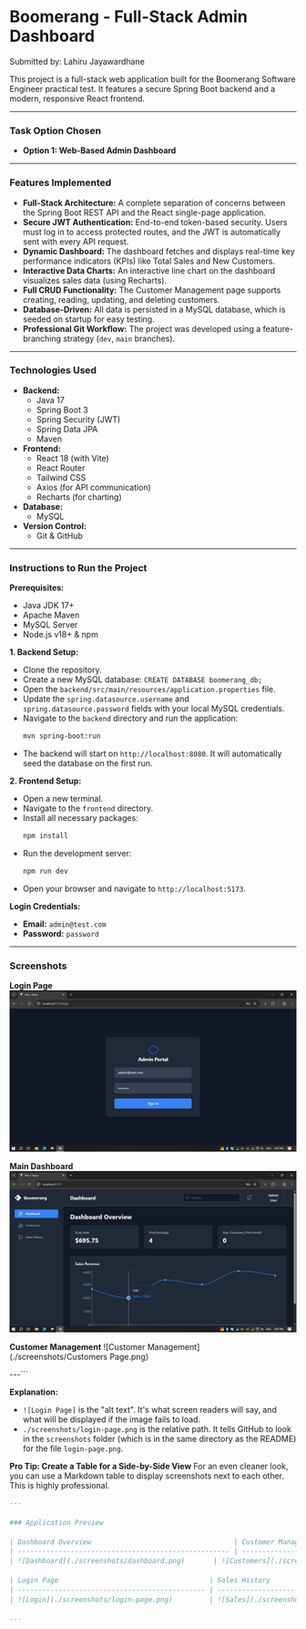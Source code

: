 # Boomerang - Full-Stack Admin Dashboard

Submitted by: Lahiru Jayawardhane

This project is a full-stack web application built for the Boomerang Software Engineer practical test. It features a secure Spring Boot backend and a modern, responsive React frontend.

---

### Task Option Chosen

*   **Option 1: Web-Based Admin Dashboard**

---

### Features Implemented

*   **Full-Stack Architecture:** A complete separation of concerns between the Spring Boot REST API and the React single-page application.
*   **Secure JWT Authentication:** End-to-end token-based security. Users must log in to access protected routes, and the JWT is automatically sent with every API request.
*   **Dynamic Dashboard:** The dashboard fetches and displays real-time key performance indicators (KPIs) like Total Sales and New Customers.
*   **Interactive Data Charts:** An interactive line chart on the dashboard visualizes sales data (using Recharts).
*   **Full CRUD Functionality:** The Customer Management page supports creating, reading, updating, and deleting customers.
*   **Database-Driven:** All data is persisted in a MySQL database, which is seeded on startup for easy testing.
*   **Professional Git Workflow:** The project was developed using a feature-branching strategy (`dev`, `main` branches).

---

### Technologies Used

*   **Backend:**
    *   Java 17
    *   Spring Boot 3
    *   Spring Security (JWT)
    *   Spring Data JPA
    *   Maven
*   **Frontend:**
    *   React 18 (with Vite)
    *   React Router
    *   Tailwind CSS
    *   Axios (for API communication)
    *   Recharts (for charting)
*   **Database:**
    *   MySQL
*   **Version Control:**
    *   Git & GitHub

---

### Instructions to Run the Project

**Prerequisites:**
*   Java JDK 17+
*   Apache Maven
*   MySQL Server
*   Node.js v18+ & npm

**1. Backend Setup:**
*   Clone the repository.
*   Create a new MySQL database: `CREATE DATABASE boomerang_db;`
*   Open the `backend/src/main/resources/application.properties` file.
*   Update the `spring.datasource.username` and `spring.datasource.password` fields with your local MySQL credentials.
*   Navigate to the `backend` directory and run the application:
    ```bash
    mvn spring-boot:run
    ```
*   The backend will start on `http://localhost:8080`. It will automatically seed the database on the first run.

**2. Frontend Setup:**
*   Open a new terminal.
*   Navigate to the `frontend` directory.
*   Install all necessary packages:
    ```bash
    npm install
    ```
*   Run the development server:
    ```bash
    npm run dev
    ```
*   Open your browser and navigate to `http://localhost:5173`.

**Login Credentials:**
*   **Email:** `admin@test.com`
*   **Password:** `password`


---

### Screenshots

**Login Page**
![Login Page](./screenshots/login-page.png)

**Main Dashboard**
![Main Dashboard](./screenshots/dashboard.png)

**Customer Management**
![Customer Management](./screenshots/Customers Page.png)

---```

**Explanation:**
*   `![Login Page]` is the "alt text". It's what screen readers will say, and what will be displayed if the image fails to load.
*   `./screenshots/login-page.png` is the relative path. It tells GitHub to look in the `screenshots` folder (which is in the same directory as the README) for the file `login-page.png`.

**Pro Tip: Create a Table for a Side-by-Side View**
For an even cleaner look, you can use a Markdown table to display screenshots next to each other. This is highly professional.

```markdown
---

### Application Preview

| Dashboard Overview                                   | Customer Management                                    |
| ---------------------------------------------------- | ------------------------------------------------------ |
| ![Dashboard](./screenshots/dashboard.png)       | ![Customers](./screenshots/Customers Page.png)         |

| Login Page                                     | Sales History                                    |
| ---------------------------------------------- | ------------------------------------------------ |
| ![Login](./screenshots/login-page.png)         | ![Sales](./screenshots/Sales History Page.png)           |

---
